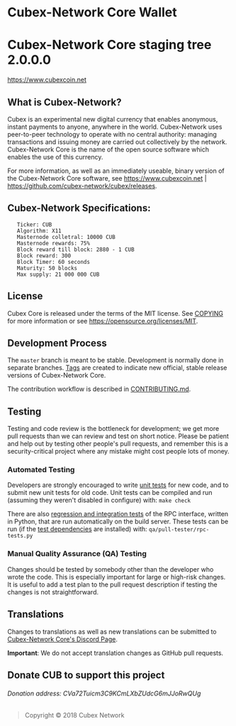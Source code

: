 # Cubex-Network Core Wallet

Cubex-Network Core staging tree 2.0.0.0
===============================

https://www.cubexcoin.net


What is Cubex-Network?
----------------

Cubex is an experimental new digital currency that enables anonymous, instant
payments to anyone, anywhere in the world. Cubex-Network uses peer-to-peer technology
to operate with no central authority: managing transactions and issuing money
are carried out collectively by the network. Cubex-Network Core is the name of the open
source software which enables the use of this currency.

For more information, as well as an immediately useable, binary version of
the Cubex-Network Core software, see https://www.cubexcoin.net | https://github.com/cubex-network/cubex/releases.

##  Cubex-Network Specifications:

       Ticker: CUB
       Algorithm: X11
       Masternode colletral: 10000 CUB
       Masternode rewards: 75%
       Block reward till block: 2880 - 1 CUB
       Block reward: 300
       Block Timer: 60 seconds
       Maturity: 50 blocks
       Max supply: 21 000 000 CUB

License
-------

Cubex Core is released under the terms of the MIT license. See [COPYING](https://github.com/cubex-network/cubex/blob/master/COPYING) for more
information or see https://opensource.org/licenses/MIT.

Development Process
-------------------

The `master` branch is meant to be stable. Development is normally done in separate branches.
[Tags](https://github.com/cubex-network/cubex/tags) are created to indicate new official,
stable release versions of Cubex-Network Core.

The contribution workflow is described in [CONTRIBUTING.md](https://github.com/cubex-network/cubex/blob/master/CONTRIBUTING.md).

Testing
-------

Testing and code review is the bottleneck for development; we get more pull
requests than we can review and test on short notice. Please be patient and help out by testing
other people's pull requests, and remember this is a security-critical project where any mistake might cost people
lots of money.

### Automated Testing

Developers are strongly encouraged to write [unit tests](/doc/unit-tests.md) for new code, and to
submit new unit tests for old code. Unit tests can be compiled and run
(assuming they weren't disabled in configure) with: `make check`

There are also [regression and integration tests](/qa) of the RPC interface, written
in Python, that are run automatically on the build server.
These tests can be run (if the [test dependencies](/qa) are installed) with: `qa/pull-tester/rpc-tests.py`


### Manual Quality Assurance (QA) Testing

Changes should be tested by somebody other than the developer who wrote the
code. This is especially important for large or high-risk changes. It is useful
to add a test plan to the pull request description if testing the changes is
not straightforward.

Translations
------------

Changes to translations as well as new translations can be submitted to
[Cubex-Network Core's Discord Page](https://discord.gg/QHjwumq).


**Important**: We do not accept translation changes as GitHub pull requests.

## Donate CUB to support this project
###### Donation address: CVa72Tuicm3C9KCmLXbZUdcG6mJJoRwQUg

> Copyright © 2018 Cubex Network

